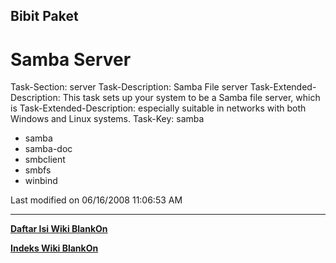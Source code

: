 ## Bibit Paket

# Samba Server
Task-Section: server
Task-Description: Samba File server
Task-Extended-Description: This task sets up your system to be a Samba file
server, which is
Task-Extended-Description: especially suitable in networks with both Windows
and Linux systems.
Task-Key: samba
 * samba
 * samba-doc
 * smbclient
 * smbfs
 * winbind

Last modified on 06/16/2008 11:06:53 AM
 
---
[**Daftar Isi Wiki BlankOn**](/DaftarIsi/README.md)
 
[**Indeks Wiki BlankOn**](/Indeks.md)
